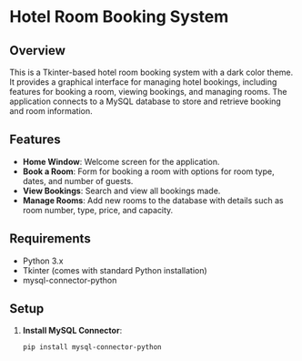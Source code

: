 # Hotel Room Booking System

## Overview

This is a Tkinter-based hotel room booking system with a dark color theme. It provides a graphical interface for managing hotel bookings, including features for booking a room, viewing bookings, and managing rooms. The application connects to a MySQL database to store and retrieve booking and room information.

## Features

- **Home Window**: Welcome screen for the application.
- **Book a Room**: Form for booking a room with options for room type, dates, and number of guests.
- **View Bookings**: Search and view all bookings made.
- **Manage Rooms**: Add new rooms to the database with details such as room number, type, price, and capacity.

## Requirements

- Python 3.x
- Tkinter (comes with standard Python installation)
- mysql-connector-python

## Setup

1. **Install MySQL Connector**:
   ```bash
   pip install mysql-connector-python
